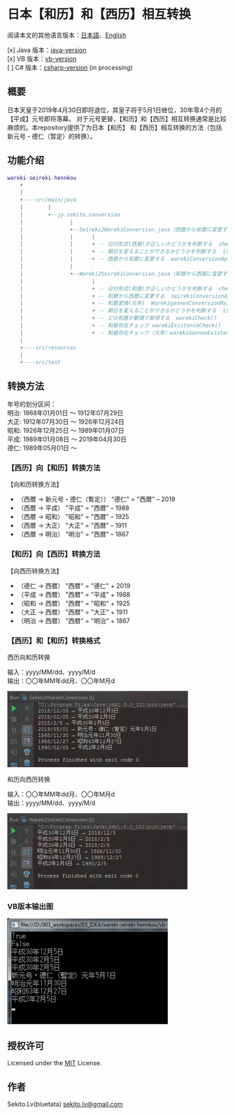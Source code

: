 # 日本【和历】和【西历】相互转换

阅读本文的其他语言版本：[日本語](README.md)、[English](README-en.md)

[x] Java 版本：[java-version](/java-version/src/main/java/jp/sekito/conversion)   
[x] VB   版本：[vb-version](/vb-version/conversion)   
[ ] C#   版本：[csharp-version](/csharp-version/conversion) (in processing)


## 概要

日本天皇于2019年4月30日即将退位，其皇子将于5月1日继位，30年零4个月的【平成】元号即将落幕。
对于元号更替，【和历】和【西历】相互转换通常是比较麻烦的。本repository提供了为日本【和历】
和【西历】相互转换的方法（包括新元号・德仁（暂定）的转换）。


## 功能介绍

``` lua
wareki-seireki-hennkou
    +
    |
    +----src/main/java
    |        |
    |        +--jp.sekito.conversion
    |               |
    |               +--Seireki2WarekiConversion.java（西暦から和暦に変更するクラス）
    |               |      |
    |               |      + -- 日付形式(西暦)が正しいかどうかを判断する  checkDate()
    |               |      + -- 期日を変えることができるかどうかを判断する  isDate()
    |               |      + -- 西暦から和暦に変更する  warekiConversionApater()
    |               |
    |               +--Wareki2SeirekiConversion.java（和暦から西暦に変更するクラス）
    |                      |
    |                      + -- 日付形式(和暦)が正しいかどうかを判断する  checkDate()
    |                      + -- 和暦から西暦に変更する  seirekiConversionApater()
    |                      + -- 和暦変換(元年)  WarekigannenConversionMain()
    |                      + -- 期日を変えることができるかどうかを判断する  isDate()
    |                      + -- どの和暦か数値で取得する  warekiCheck()
    |                      + -- 和暦存在チェック warekiExistenceCheck()
    |                      + -- 和暦存在チェック（元年）warekiGannenExistenceCheck()
    |
    +----src/resources
    |
    +----src/test
```


## 转换方法

年号的划分区间：   
明治: 1868年01月01日 ～ 1912年07月29日   
大正: 1912年07月30日 ～ 1926年12月24日   
昭和: 1926年12月25日 ～ 1989年01月07日   
平成: 1989年01月08日 ～ 2019年04月30日   
德仁: 1989年05月01日 ～


### 【西历】向【和历】转换方法

【向和历转换方法】
* （西暦 → 新元号・德仁（暫定）） "德仁" = "西暦" – 2019   
* （西暦 → 平成） "平成" = "西暦" – 1988   
* （西暦 → 昭和） "昭和" = "西暦" – 1925   
* （西暦 → 大正） "大正" = "西暦" – 1911   
* （西暦 → 明治） "明治" = "西暦" – 1867   


### 【和历】向【西历】转换方法

【向西历转换方法】   
* （德仁 → 西暦） "西暦" = "德仁" + 2019   
* （平成 → 西暦） "西暦" = "平成" + 1988   
* （昭和 → 西暦） "西暦" = "昭和" + 1925   
* （大正 → 西暦） "西暦" = "大正" + 1911   
* （明治 → 西暦） "西暦" = "明治" + 1867   



### 【西历】和【和历】转换格式

西历向和历转换   

输入：yyyy/MM/dd、yyyy/M/d   
输出：〇〇年MM年dd月、〇〇年M月d

![](doc/source/images/output01.png)


和历向西历转换   

输入：〇〇年MM年dd月、〇〇年M月d   
输出：yyyy/MM/dd、yyyy/M/d

![](doc/source/images/output02.png)


### VB版本输出图
![](doc/source/images/vb-output01.png)


## 授权许可

Licensed under the [MIT](LICENSE) License.


## 作者

Sekito.Lv(bluetata) <sekito.lv@gmail.com>
